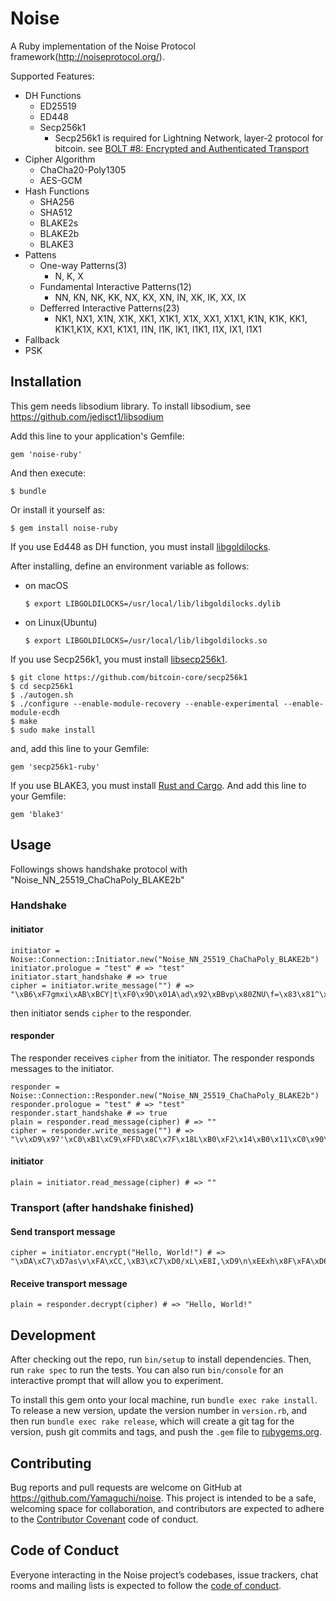# Noise

A Ruby implementation of the Noise Protocol framework(http://noiseprotocol.org/).

Supported Features:

* DH Functions
    * ED25519
    * ED448
    * Secp256k1
        * Secp256k1 is required for Lightning Network, layer-2 protocol for bitcoin. see [BOLT #8: Encrypted and Authenticated Transport](https://github.com/lightningnetwork/lightning-rfc/blob/master/08-transport.md)
* Cipher Algorithm
    * ChaCha20-Poly1305
    * AES-GCM
* Hash Functions
    * SHA256
    * SHA512
    * BLAKE2s
    * BLAKE2b
    * BLAKE3
* Pattens
    * One-way Patterns(3)
        * N, K, X
    * Fundamental Interactive Patterns(12)
        * NN, KN, NK, KK, NX, KX, XN, IN, XK, IK, XX, IX
    * Defferred Interactive Patterns(23)
        * NK1, NX1, X1N, X1K, XK1, X1K1, X1X, XX1, X1X1, K1N, K1K, KK1, K1K1,K1X, KX1, K1X1, I1N, I1K, IK1, I1K1, I1X, IX1, I1X1
* Fallback
* PSK

## Installation

This gem needs libsodium library.
To install libsodium, see https://github.com/jedisct1/libsodium

Add this line to your application's Gemfile:

```
gem 'noise-ruby'
```

And then execute:

    $ bundle

Or install it yourself as:

    $ gem install noise-ruby

If you use Ed448 as DH function, you must install [libgoldilocks](https://github.com/otrv4/libgoldilocks).

After installing, define an environment variable as follows:

   * on macOS

         $ export LIBGOLDILOCKS=/usr/local/lib/libgoldilocks.dylib

   * on Linux(Ubuntu)

         $ export LIBGOLDILOCKS=/usr/local/lib/libgoldilocks.so

If you use Secp256k1, you must install [libsecp256k1](https://github.com/bitcoin-core/secp256k1).

    $ git clone https://github.com/bitcoin-core/secp256k1
    $ cd secp256k1
    $ ./autogen.sh
    $ ./configure --enable-module-recovery --enable-experimental --enable-module-ecdh
    $ make
    $ sudo make install

and, add this line to your Gemfile:

```
gem 'secp256k1-ruby'
```

If you use BLAKE3, you must install [Rust and Cargo](https://www.rust-lang.org/tools/install).
And add this line to your Gemfile:

```
gem 'blake3'
```

## Usage

Followings shows handshake protocol with "Noise_NN_25519_ChaChaPoly_BLAKE2b"

### Handshake

#### initiator

```
initiator = Noise::Connection::Initiator.new("Noise_NN_25519_ChaChaPoly_BLAKE2b")
initiator.prologue = "test" # => "test"
initiator.start_handshake # => true
cipher = initiator.write_message("") # => "\xB6\xF7gmxi\xAB\xBCY|t\xF0\x9D\x01A\ad\x92\xBBvp\x80ZNU\f=\x83\x81^\xFD\x15"
```

then initiator sends `cipher` to the responder.

#### responder

The responder receives `cipher` from the initiator.
The responder responds messages to the initiator.

```
responder = Noise::Connection::Responder.new("Noise_NN_25519_ChaChaPoly_BLAKE2b")
responder.prologue = "test" # => "test"
responder.start_handshake # => true
plain = responder.read_message(cipher) # => ""
cipher = responder.write_message("") # => "\v\xD9\x97'\xC0\xB1\xC9\xFFD\x8C\x7F\x18L\xB0\xF2\x14\xB0\x11\xC0\x90\xAAZ\xE1\x03\x17z)\xB81/5L\x16\xE3\xD1\xBE<{\xB8\xBB\xD6\xF1\x00\x10]\x99=\xD7"
```


#### initiator

```
plain = initiator.read_message(cipher) # => ""
```

### Transport (after handshake finished)

#### Send transport message

```
cipher = initiator.encrypt("Hello, World!") # => "\xDA\xC7\xD7as\v\xFA\xCC,\xB3\xC7\xD0/xL\xE8I,\xD9\n\xEExh\x8F\xFA\xD6\x01\x99W"
```

#### Receive transport message

```
plain = responder.decrypt(cipher) # => "Hello, World!"
```

## Development

After checking out the repo, run `bin/setup` to install dependencies. Then, run `rake spec` to run the tests. You can also run `bin/console` for an interactive prompt that will allow you to experiment.

To install this gem onto your local machine, run `bundle exec rake install`. To release a new version, update the version number in `version.rb`, and then run `bundle exec rake release`, which will create a git tag for the version, push git commits and tags, and push the `.gem` file to [rubygems.org](https://rubygems.org).

## Contributing

Bug reports and pull requests are welcome on GitHub at https://github.com/Yamaguchi/noise. This project is intended to be a safe, welcoming space for collaboration, and contributors are expected to adhere to the [Contributor Covenant](http://contributor-covenant.org) code of conduct.

## Code of Conduct

Everyone interacting in the Noise project’s codebases, issue trackers, chat rooms and mailing lists is expected to follow the [code of conduct](https://github.com/Yamaguchi/noise/blob/master/CODE_OF_CONDUCT.md).
